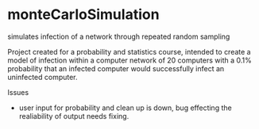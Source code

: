 # monteCarloSimulation
simulates infection of a network through repeated random sampling

Project created for a probability and statistics course, intended to create a model of infection within a computer network of 20 computers with a 0.1% probability that
an infected computer would successfully infect an uninfected computer.

Issues
  - user input for probability and clean up is down, bug effecting the realiability of output needs fixing. 
